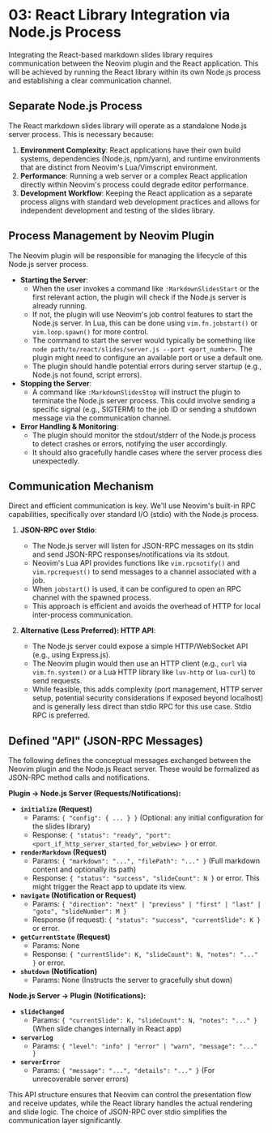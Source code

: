 # 03: React Library Integration via Node.js Process

Integrating the React-based markdown slides library requires communication between the Neovim plugin and the React application. This will be achieved by running the React library within its own Node.js process and establishing a clear communication channel.

## Separate Node.js Process

The React markdown slides library will operate as a standalone Node.js server process. This is necessary because:
1.  **Environment Complexity**: React applications have their own build systems, dependencies (Node.js, npm/yarn), and runtime environments that are distinct from Neovim's Lua/Vimscript environment.
2.  **Performance**: Running a web server or a complex React application directly within Neovim's process could degrade editor performance.
3.  **Development Workflow**: Keeping the React application as a separate process aligns with standard web development practices and allows for independent development and testing of the slides library.

## Process Management by Neovim Plugin

The Neovim plugin will be responsible for managing the lifecycle of this Node.js server process.

*   **Starting the Server**:
    *   When the user invokes a command like `:MarkdownSlidesStart` or the first relevant action, the plugin will check if the Node.js server is already running.
    *   If not, the plugin will use Neovim's job control features to start the Node.js server. In Lua, this can be done using `vim.fn.jobstart()` or `vim.loop.spawn()` for more control.
    *   The command to start the server would typically be something like `node path/to/react/slides/server.js --port <port_number>`. The plugin might need to configure an available port or use a default one.
    *   The plugin should handle potential errors during server startup (e.g., Node.js not found, script errors).
*   **Stopping the Server**:
    *   A command like `:MarkdownSlidesStop` will instruct the plugin to terminate the Node.js server process. This could involve sending a specific signal (e.g., SIGTERM) to the job ID or sending a shutdown message via the communication channel.
*   **Error Handling & Monitoring**:
    *   The plugin should monitor the stdout/stderr of the Node.js process to detect crashes or errors, notifying the user accordingly.
    *   It should also gracefully handle cases where the server process dies unexpectedly.

## Communication Mechanism

Direct and efficient communication is key. We'll use Neovim's built-in RPC capabilities, specifically over standard I/O (stdio) with the Node.js process.

1.  **JSON-RPC over Stdio**:
    *   The Node.js server will listen for JSON-RPC messages on its stdin and send JSON-RPC responses/notifications via its stdout.
    *   Neovim's Lua API provides functions like `vim.rpcnotify()` and `vim.rpcrequest()` to send messages to a channel associated with a job.
    *   When `jobstart()` is used, it can be configured to open an RPC channel with the spawned process.
    *   This approach is efficient and avoids the overhead of HTTP for local inter-process communication.

2.  **Alternative (Less Preferred): HTTP API**:
    *   The Node.js server could expose a simple HTTP/WebSocket API (e.g., using Express.js).
    *   The Neovim plugin would then use an HTTP client (e.g., `curl` via `vim.fn.system()` or a Lua HTTP library like `luv-http` or `lua-curl`) to send requests.
    *   While feasible, this adds complexity (port management, HTTP server setup, potential security considerations if exposed beyond localhost) and is generally less direct than stdio RPC for this use case. Stdio RPC is preferred.

## Defined "API" (JSON-RPC Messages)

The following defines the conceptual messages exchanged between the Neovim plugin and the Node.js React server. These would be formalized as JSON-RPC method calls and notifications.

**Plugin -> Node.js Server (Requests/Notifications):**

*   **`initialize` (Request)**
    *   Params: `{ "config": { ... } }` (Optional: any initial configuration for the slides library)
    *   Response: `{ "status": "ready", "port": <port_if_http_server_started_for_webview> }` or error.
*   **`renderMarkdown` (Request)**
    *   Params: `{ "markdown": "...", "filePath": "..." }` (Full markdown content and optionally its path)
    *   Response: `{ "status": "success", "slideCount": N }` or error. This might trigger the React app to update its view.
*   **`navigate` (Notification or Request)**
    *   Params: `{ "direction": "next" | "previous" | "first" | "last" | "goto", "slideNumber": M }`
    *   Response (if request): `{ "status": "success", "currentSlide": K }` or error.
*   **`getCurrentState` (Request)**
    *   Params: None
    *   Response: `{ "currentSlide": K, "slideCount": N, "notes": "..." }` or error.
*   **`shutdown` (Notification)**
    *   Params: None (Instructs the server to gracefully shut down)

**Node.js Server -> Plugin (Notifications):**

*   **`slideChanged`**
    *   Params: `{ "currentSlide": K, "slideCount": N, "notes": "..." }` (When slide changes internally in React app)
*   **`serverLog`**
    *   Params: `{ "level": "info" | "error" | "warn", "message": "..." }`
*   **`serverError`**
    *   Params: `{ "message": "...", "details": "..." }` (For unrecoverable server errors)

This API structure ensures that Neovim can control the presentation flow and receive updates, while the React library handles the actual rendering and slide logic. The choice of JSON-RPC over stdio simplifies the communication layer significantly.
```
